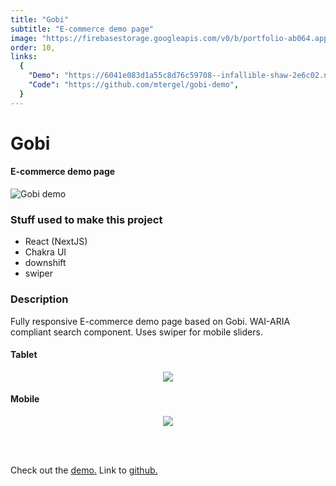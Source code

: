 ```yaml
---
title: "Gobi"
subtitle: "E-commerce demo page"
image: "https://firebasestorage.googleapis.com/v0/b/portfolio-ab064.appspot.com/o/gobi-thumb.png?alt=media&token=b58b8d5b-57be-491f-b5d7-280d951d3abd"
order: 10,
links:
  {
    "Demo": "https://6041e083d1a55c8d76c59708--infallible-shaw-2e6c02.netlify.app/",
    "Code": "https://github.com/mtergel/gobi-demo",
  }
---
```


# Gobi

#### E-commerce demo page

![Gobi demo](https://firebasestorage.googleapis.com/v0/b/portfolio-ab064.appspot.com/o/gobi.png?alt=media&token=cc5bd8bf-db1f-4f94-9dc3-d3e570c97c9d)

### Stuff used to make this project

- React (NextJS)
- Chakra UI
- downshift
- swiper

### Description

Fully responsive E-commerce demo page based on Gobi. WAI-ARIA compliant search component. Uses swiper for mobile sliders.

#### Tablet

<p align="center">
  <img src="https://firebasestorage.googleapis.com/v0/b/portfolio-ab064.appspot.com/o/gobi_2.png?alt=media&token=04d134e6-8978-4372-8ac9-0468081feb16">
</p>

#### Mobile

<p align="center">
  <img src="https://firebasestorage.googleapis.com/v0/b/portfolio-ab064.appspot.com/o/gobi_1.png?alt=media&token=3e1038c0-9dd1-42f8-bd69-573da6a4dce7">
</p>

<br/><br/>

Check out the [demo.](https://6041e083d1a55c8d76c59708--infallible-shaw-2e6c02.netlify.app/#)
Link to [github.](https://github.com/mtergel/gobi-demo)
